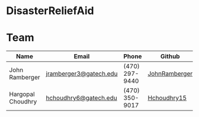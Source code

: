 # DisasterReliefAid

# Team
| Name | Email | Phone | Github |
| --- | --- | --- | --- |
| John Ramberger | jramberger3@gatech.edu | (470) 297-9440 |  [JohnRamberger](https://github.com/JohnRamberger) |
| Hargopal Choudhry | hchoudhry6@gatech.edu | (470) 350-9017 | [Hchoudhry15](https://github.com/Hchoudhry15) |
